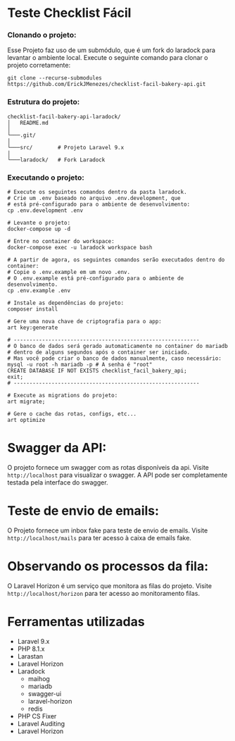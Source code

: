 # Teste Checklist Fácil

### Clonando o projeto:
Esse Projeto faz uso de um submódulo, que é um fork do laradock para levantar o ambiente local. Execute o seguinte comando para clonar o projeto corretamente:
```shell
git clone --recurse-submodules https://github.com/ErickJMenezes/checklist-facil-bakery-api.git
```

### Estrutura do projeto:
```
checklist-facil-bakery-api-laradock/
│   README.md
│
└───.git/
│
└───src/        # Projeto Laravel 9.x
│
└───laradock/   # Fork Laradock
```

### Executando o projeto:
```shell
# Execute os seguintes comandos dentro da pasta laradock.
# Crie um .env baseado no arquivo .env.development, que 
# está pré-configurado para o ambiente de desenvolvimento:
cp .env.development .env

# Levante o projeto:
docker-compose up -d

# Entre no container do workspace:
docker-compose exec -u laradock workspace bash

# A partir de agora, os seguintes comandos serão executados dentro do container:
# Copie o .env.example em um novo .env.
# O .env.example está pré-configurado para o ambiente de desenvolvimento.
cp .env.example .env

# Instale as dependências do projeto:
composer install

# Gere uma nova chave de criptografia para o app:
art key:generate

# -----------------------------------------------------------
# O banco de dados será gerado automaticamente no container do mariadb
# dentro de alguns segundos após o container ser iniciado.
# Mas você pode criar o banco de dados manualmente, caso necessário:
mysql -u root -h mariadb -p # A senha é "root"
CREATE DATABASE IF NOT EXISTS checklist_facil_bakery_api;
exit;
# -----------------------------------------------------------

# Execute as migrations do projeto:
art migrate;

# Gere o cache das rotas, configs, etc...
art optimize
```

# Swagger da API:
O projeto fornece um swagger com as rotas disponíveis da api.
Visite `http://localhost` para visualizar o swagger. A API pode ser completamente testada pela interface do swagger.

# Teste de envio de emails:
O Projeto fornece um inbox fake para teste de envio de emails. 
Visite `http://localhost/mails` para ter acesso à caixa de emails fake.

# Observando os processos da fila:
O Laravel Horizon é um serviço que monitora as filas do projeto.
Visite `http://localhost/horizon` para ter acesso ao monitoramento filas.

# Ferramentas utilizadas
- Laravel 9.x
- PHP 8.1.x
- Larastan
- Laravel Horizon
- Laradock
  - maihog
  - mariadb
  - swagger-ui
  - laravel-horizon
  - redis
- PHP CS Fixer
- Laravel Auditing
- Laravel Horizon
